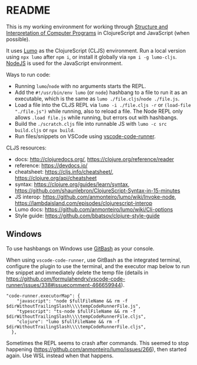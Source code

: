 # README

This is my working environment for working through [Structure and Interpretation of Computer Programs](https://en.wikipedia.org/wiki/Structure_and_Interpretation_of_Computer_Programs) in ClojureScript and JavaScript (when possible).

It uses [Lumo](https://github.com/anmonteiro/lumo) as the ClojureScript (CLJS) environment. Run a local version using `npx lumo` after `npm i`, or install it globally via `npm i -g lumo-cljs`. [NodeJS](https://nodejs.org/en/) is used for the JavaScript environment.

Ways to run code:

- Running `lumo`/`node` with no arguments starts the REPL.
- Add the `#!/usr/bin/env lumo` (or `node`) hashbang to a file to run it as an executable, which is the same as `lumo ./file.cljs`/`node ./file.js`.
- Load a file into the CLJS REPL via `lumo -i ./file.cljs -r` or `(load-file "./file.js")` while running, also to reload a file. The Node REPL only allows `.load file.js` while running, but errors out with hashbangs.
- Build the `./scratch.cljs` file into runnable JS with `lumo -c src build.cljs` or `npx build`.
- Run files/snippets on VSCode using [vscode-code-runner](https://github.com/formulahendry/vscode-code-runner).

CLJS resources:

- docs: <http://clojuredocs.org/>, <https://clojure.org/reference/reader>
- reference: <https://devdocs.io/>
- cheatsheet: <https://cljs.info/cheatsheet/>, <https://clojure.org/api/cheatsheet>
- syntax: <https://clojure.org/guides/learn/syntax>, <https://github.com/shaunlebron/ClojureScript-Syntax-in-15-minutes>
- JS interop: <https://github.com/anmonteiro/lumo/wiki/Invoke-node>, <https://lambdaisland.com/episodes/clojurescript-interop>
- Lumo docs: <https://github.com/anmonteiro/lumo/wiki/Cli-options>
- Style guide: <https://github.com/bbatsov/clojure-style-guide>

## Windows

To use hashbangs on Windows use [GitBash](https://git-scm.com/downloads) as your console.

When using `vscode-code-runner`, use GitBash as the integrated terminal, configure the plugin to use the terminal, and the executor map below to run the snippet and immediately delete the temp file (details in <https://github.com/formulahendry/vscode-code-runner/issues/338#issuecomment-466659944>).

```
"code-runner.executorMap": {
    "javascript": "node $fullFileName && rm -f $dirWithoutTrailingSlash\\\\tempCodeRunnerFile.js",
    "typescript": "ts-node $fullFileName && rm -f $dirWithoutTrailingSlash\\\\tempCodeRunnerFile.cljs",
    "clojure": "lumo $fullFileName && rm -f $dirWithoutTrailingSlash\\\\tempCodeRunnerFile.cljs",
  },
```

Sometimes the REPL seems to crash after commands. This seemed to stop happening (https://github.com/anmonteiro/lumo/issues/266), then started again. Use WSL instead when that happens.

